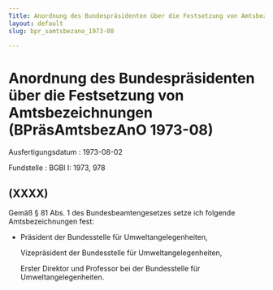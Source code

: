 ```yaml
---
Title: Anordnung des Bundespräsidenten über die Festsetzung von Amtsbezeichnungen
layout: default
slug: bpr_samtsbezano_1973-08

---
```


# Anordnung des Bundespräsidenten über die Festsetzung von Amtsbezeichnungen (BPräsAmtsbezAnO 1973-08)

Ausfertigungsdatum
:   1973-08-02

Fundstelle
:   BGBl I: 1973, 978



## (XXXX)

Gemäß § 81 Abs. 1 des Bundesbeamtengesetzes setze ich folgende
Amtsbezeichnungen fest:

*   Präsident der Bundesstelle für Umweltangelegenheiten,

    Vizepräsident der Bundesstelle für Umweltangelegenheiten,

    Erster Direktor und Professor bei der Bundesstelle für
    Umweltangelegenheiten.




